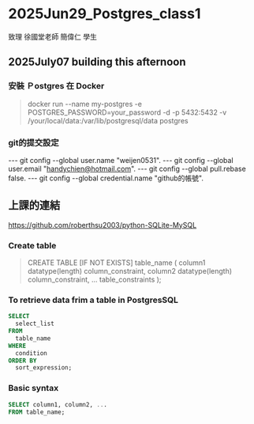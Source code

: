 # 2025Jun29_Postgres_class1
致理 徐國堂老師 
        簡偉仁 學生

## 2025July07 building this afternoon
### 安裝 Ｐostgres 在 Docker 
> docker run --name my-postgres -e POSTGRES_PASSWORD=your_password -d -p 5432:5432 -v /your/local/data:/var/lib/postgresql/data postgres
    
### git的提交設定
--- git config --global user.name "weijen0531". 
--- git config --global user.email "handychien@hotmail.com". 
--- git config --global pull.rebase false. 
--- git config --global credential.name "github的帳號". 

## 上課的連結
https://github.com/roberthsu2003/python-SQLite-MySQL

### Create table 
> CREATE TABLE [IF NOT EXISTS] table_name (
   column1 datatype(length) column_constraint,
   column2 datatype(length) column_constraint,
   ...
   table_constraints
);
>
### To retrieve data frim a table in PostgresSQL
``` sql
SELECT 
  select_list 
FROM 
  table_name 
WHERE 
  condition 
ORDER BY 
  sort_expression;
```
 
###  Basic syntax
``` sql
SELECT column1, column2, ...
FROM table_name;
```
